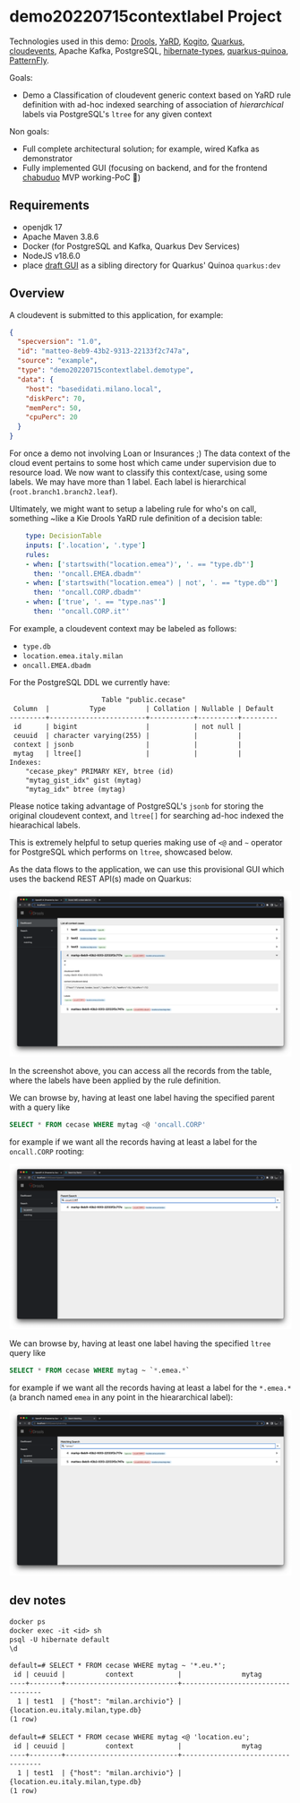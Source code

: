 # demo20220715contextlabel Project

Technologies used in this demo: [Drools](https://www.drools.org/learn/video.html), [YaRD](https://github.com/kiegroup/yard/), [Kogito](https://kogito.kie.org/), [Quarkus](https://quarkus.io/), [cloudevents](https://cloudevents.io/), Apache Kafka, PostgreSQL, [hibernate-types](https://github.com/vladmihalcea/hibernate-types#readme), [quarkus-quinoa](https://quarkiverse.github.io/quarkiverse-docs/quarkus-quinoa/dev/), [PatternFly](https://www.patternfly.org/v4/).

Goals:
 - Demo a Classification of cloudevent generic context based on YaRD rule definition with ad-hoc indexed searching of association of _hierarchical_ labels via PostgreSQL's `ltree` for any given context

Non goals:
 - Full complete architectural solution; for example, wired Kafka as demonstrator 
 - Fully implemented GUI (focusing on backend, and for the frontend [chabuduo](https://youtube.com/clip/UgkxeVe0fr81gBBZXzQ1LG2189Z1QrYspmXt) MVP working-PoC 🚀)

## Requirements

- openjdk 17
- Apache Maven 3.8.6
- Docker (for PostgreSQL and Kafka, Quarkus Dev Services)
- NodeJS v18.6.0
- place [draft GUI](https://github.com/tarilabs/demo20220715contextlabel-ui) as a sibling directory for Quarkus' Quinoa `quarkus:dev`

## Overview

A cloudevent is submitted to this application, for example:

```json
{
  "specversion": "1.0",
  "id": "matteo-8eb9-43b2-9313-22133f2c747a",
  "source": "example",
  "type": "demo20220715contextlabel.demotype",
  "data": {
    "host": "basedidati.milano.local",
    "diskPerc": 70,
    "memPerc": 50,
    "cpuPerc": 20
  }
}
```

For once a demo not involving Loan or Insurances ;) The data context of the cloud event pertains to some host which came under supervision due to resource load.
We now want to classify this context/case, using some labels.
We may have more than 1 label.
Each label is hierarchical (`root.branch1.branch2.leaf`).

Ultimately, we might want to setup a labeling rule for who's on call, something ~like a Kie Drools YaRD rule definition of a decision table:

```yaml
    type: DecisionTable
    inputs: ['.location', '.type']
    rules:
    - when: ['startswith("location.emea")', '. == "type.db"']
      then: '"oncall.EMEA.dbadm"'
    - when: ['startswith("location.emea") | not', '. == "type.db"']
      then: '"oncall.CORP.dbadm"'
    - when: ['true', '. == "type.nas"']
      then: '"oncall.CORP.it"'
```

For example, a cloudevent context may be labeled as follows:
 - `type.db`
 - `location.emea.italy.milan`
 - `oncall.EMEA.dbadm`

For the PostgreSQL DDL we currently have:
```
                       Table "public.cecase"
 Column  |          Type          | Collation | Nullable | Default 
---------+------------------------+-----------+----------+---------
 id      | bigint                 |           | not null | 
 ceuuid  | character varying(255) |           |          | 
 context | jsonb                  |           |          | 
 mytag   | ltree[]                |           |          | 
Indexes:
    "cecase_pkey" PRIMARY KEY, btree (id)
    "mytag_gist_idx" gist (mytag)
    "mytag_idx" btree (mytag)
```

Please notice taking advantage of PostgreSQL's `jsonb` for storing the original cloudevent context, and `ltree[]` for searching ad-hoc indexed the hiearachical labels.

This is extremely helpful to setup queries making use of `<@` and `~` operator for PostgreSQL which performs on `ltree`, showcased below.

As the data flows to the application, we can use this provisional GUI which uses the backend REST API(s) made on Quarkus:

![](screenshot.listall.png)

In the screenshot above, you can access all the records from the table, where the labels have been applied by the rule definition.

We can browse by, having at least one label having the specified parent with a query like
```sql
SELECT * FROM cecase WHERE mytag <@ 'oncall.CORP'
```

for example if we want all the records having at least a label for the `oncall.CORP` rooting:

![](screenshot.searchparent.png)

We can browse by, having at least one label having the specified `ltree` query like
```sql
SELECT * FROM cecase WHERE mytag ~ `*.emea.*`
```

for example if we want all the records having at least a label for the `*.emea.*` (a branch named `emea` in any point in the hieararchical label):

![](screenshot.searchmatching.png)

## dev notes

```
docker ps
docker exec -it <id> sh
psql -U hibernate default
\d
```

```
default=# SELECT * FROM cecase WHERE mytag ~ '*.eu.*';
 id | ceuuid |          context           |               mytag               
----+--------+----------------------------+-----------------------------------
  1 | test1  | {"host": "milan.archivio"} | {location.eu.italy.milan,type.db}
(1 row)

default=# SELECT * FROM cecase WHERE mytag <@ 'location.eu';
 id | ceuuid |          context           |               mytag               
----+--------+----------------------------+-----------------------------------
  1 | test1  | {"host": "milan.archivio"} | {location.eu.italy.milan,type.db}
(1 row)
```

<!--

This project uses Quarkus, the Supersonic Subatomic Java Framework.

If you want to learn more about Quarkus, please visit its website: https://quarkus.io/ .

## Running the application in dev mode

You can run your application in dev mode that enables live coding using:
```shell script
./mvnw compile quarkus:dev
```

> **_NOTE:_**  Quarkus now ships with a Dev UI, which is available in dev mode only at http://localhost:8080/q/dev/.

## Packaging and running the application

The application can be packaged using:
```shell script
./mvnw package
```
It produces the `quarkus-run.jar` file in the `target/quarkus-app/` directory.
Be aware that it’s not an _über-jar_ as the dependencies are copied into the `target/quarkus-app/lib/` directory.

The application is now runnable using `java -jar target/quarkus-app/quarkus-run.jar`.

If you want to build an _über-jar_, execute the following command:
```shell script
./mvnw package -Dquarkus.package.type=uber-jar
```

The application, packaged as an _über-jar_, is now runnable using `java -jar target/*-runner.jar`.

## Creating a native executable

You can create a native executable using: 
```shell script
./mvnw package -Pnative
```

Or, if you don't have GraalVM installed, you can run the native executable build in a container using: 
```shell script
./mvnw package -Pnative -Dquarkus.native.container-build=true
```

You can then execute your native executable with: `./target/demo20220715contextlabel-1.0.0-SNAPSHOT-runner`

If you want to learn more about building native executables, please consult https://quarkus.io/guides/maven-tooling.

## Related Guides

- SmallRye OpenAPI ([guide](https://quarkus.io/guides/openapi-swaggerui)): Document your REST APIs with OpenAPI - comes with Swagger UI
- Hibernate ORM with Panache ([guide](https://quarkus.io/guides/hibernate-orm-panache)): Simplify your persistence code for Hibernate ORM via the active record or the repository pattern

## Provided Code

### RESTEasy JAX-RS

Easily start your RESTful Web Services

[Related guide section...](https://quarkus.io/guides/getting-started#the-jax-rs-resources)

-->

